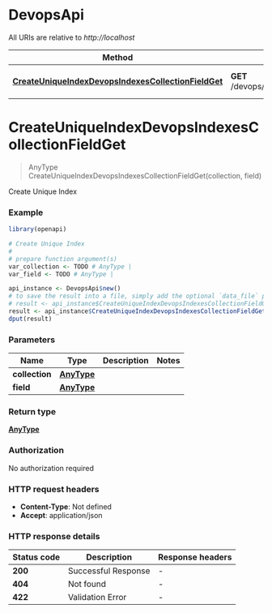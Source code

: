 # DevopsApi

All URIs are relative to *http://localhost*

Method | HTTP request | Description
------------- | ------------- | -------------
[**CreateUniqueIndexDevopsIndexesCollectionFieldGet**](DevopsApi.md#CreateUniqueIndexDevopsIndexesCollectionFieldGet) | **GET** /devops/indexes/{collection}/{field} | Create Unique Index


# **CreateUniqueIndexDevopsIndexesCollectionFieldGet**
> AnyType CreateUniqueIndexDevopsIndexesCollectionFieldGet(collection, field)

Create Unique Index

### Example
```R
library(openapi)

# Create Unique Index
#
# prepare function argument(s)
var_collection <- TODO # AnyType | 
var_field <- TODO # AnyType | 

api_instance <- DevopsApi$new()
# to save the result into a file, simply add the optional `data_file` parameter, e.g.
# result <- api_instance$CreateUniqueIndexDevopsIndexesCollectionFieldGet(var_collection, var_fielddata_file = "result.txt")
result <- api_instance$CreateUniqueIndexDevopsIndexesCollectionFieldGet(var_collection, var_field)
dput(result)
```

### Parameters

Name | Type | Description  | Notes
------------- | ------------- | ------------- | -------------
 **collection** | [**AnyType**](.md)|  | 
 **field** | [**AnyType**](.md)|  | 

### Return type

[**AnyType**](AnyType.md)

### Authorization

No authorization required

### HTTP request headers

 - **Content-Type**: Not defined
 - **Accept**: application/json

### HTTP response details
| Status code | Description | Response headers |
|-------------|-------------|------------------|
| **200** | Successful Response |  -  |
| **404** | Not found |  -  |
| **422** | Validation Error |  -  |

